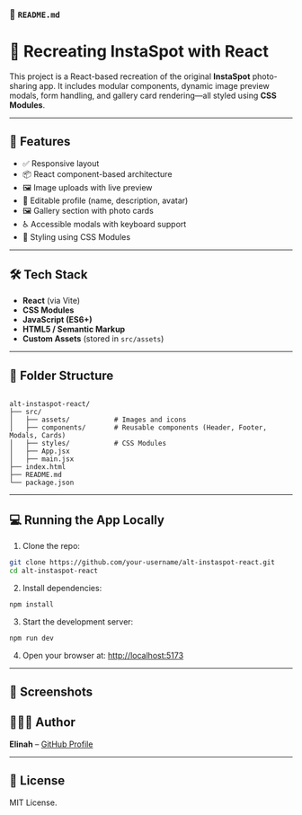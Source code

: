 
### 📄 `README.md`


# 🔄 Recreating InstaSpot with React

This project is a React-based recreation of the original **InstaSpot** photo-sharing app. It includes modular components, dynamic image preview modals, form handling, and gallery card rendering—all styled using **CSS Modules**.

---

## 🚀 Features

- ✅ Responsive layout
- 📦 React component-based architecture
- 🖼️ Image uploads with live preview
- 📝 Editable profile (name, description, avatar)
- 🖼️ Gallery section with photo cards
- ♿ Accessible modals with keyboard support
- 🎨 Styling using CSS Modules

---

## 🛠️ Tech Stack

- **React** (via Vite)
- **CSS Modules**
- **JavaScript (ES6+)**
- **HTML5 / Semantic Markup**
- **Custom Assets** (stored in `src/assets`)

---

## 📂 Folder Structure

```

alt-instaspot-react/
├── src/
│   ├── assets/           # Images and icons
│   ├── components/       # Reusable components (Header, Footer, Modals, Cards)
│   ├── styles/           # CSS Modules
│   ├── App.jsx
│   ├── main.jsx
├── index.html
├── README.md
└── package.json

````

---

## 💻 Running the App Locally

1. Clone the repo:

```bash
git clone https://github.com/your-username/alt-instaspot-react.git
cd alt-instaspot-react
````

2. Install dependencies:

```bash
npm install
```

3. Start the development server:

```bash
npm run dev
```

4. Open your browser at: [http://localhost:5173](http://localhost:5173)

---

## 📸 Screenshots




## 🧑🏽‍💻 Author

**Elinah** – [GitHub Profile](https://github.com/elinah254)

---

## 📃 License

MIT License.

```
